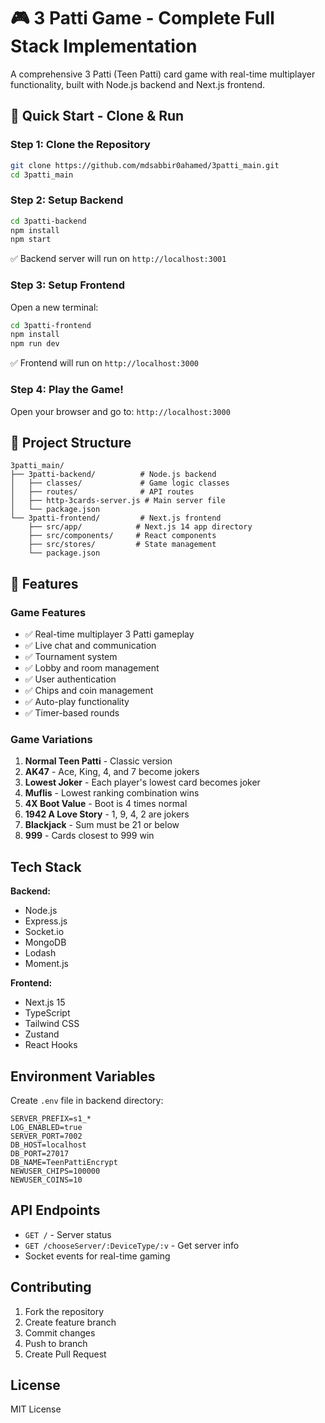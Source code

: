 # 🎮 3 Patti Game - Complete Full Stack Implementation

A comprehensive 3 Patti (Teen Patti) card game with real-time multiplayer functionality, built with Node.js backend and Next.js frontend.

## 🚀 Quick Start - Clone & Run

### Step 1: Clone the Repository
```bash
git clone https://github.com/mdsabbir0ahamed/3patti_main.git
cd 3patti_main
```

### Step 2: Setup Backend
```bash
cd 3patti-backend
npm install
npm start
```
✅ Backend server will run on `http://localhost:3001`

### Step 3: Setup Frontend
Open a new terminal:
```bash
cd 3patti-frontend
npm install
npm run dev
```
✅ Frontend will run on `http://localhost:3000`

### Step 4: Play the Game!
Open your browser and go to: `http://localhost:3000`

## 📁 Project Structure
```
3patti_main/
├── 3patti-backend/          # Node.js backend
│   ├── classes/             # Game logic classes
│   ├── routes/              # API routes
│   ├── http-3cards-server.js # Main server file
│   └── package.json
└── 3patti-frontend/         # Next.js frontend
    ├── src/app/            # Next.js 14 app directory
    ├── src/components/     # React components
    ├── src/stores/         # State management
    └── package.json
```

## 🎯 Features

### Game Features
- ✅ Real-time multiplayer 3 Patti gameplay
- ✅ Live chat and communication
- ✅ Tournament system
- ✅ Lobby and room management
- ✅ User authentication
- ✅ Chips and coin management
- ✅ Auto-play functionality
- ✅ Timer-based rounds

### Game Variations
1. **Normal Teen Patti** - Classic version
2. **AK47** - Ace, King, 4, and 7 become jokers
3. **Lowest Joker** - Each player's lowest card becomes joker
4. **Muflis** - Lowest ranking combination wins
5. **4X Boot Value** - Boot is 4 times normal
6. **1942 A Love Story** - 1, 9, 4, 2 are jokers
7. **Blackjack** - Sum must be 21 or below
8. **999** - Cards closest to 999 win

## Tech Stack

**Backend:**
- Node.js
- Express.js
- Socket.io
- MongoDB
- Lodash
- Moment.js

**Frontend:**
- Next.js 15
- TypeScript
- Tailwind CSS
- Zustand
- React Hooks

## Environment Variables

Create `.env` file in backend directory:
```
SERVER_PREFIX=s1_*
LOG_ENABLED=true
SERVER_PORT=7002
DB_HOST=localhost
DB_PORT=27017
DB_NAME=TeenPattiEncrypt
NEWUSER_CHIPS=100000
NEWUSER_COINS=10
```

## API Endpoints

- `GET /` - Server status
- `GET /chooseServer/:DeviceType/:v` - Get server info
- Socket events for real-time gaming

## Contributing

1. Fork the repository
2. Create feature branch
3. Commit changes
4. Push to branch
5. Create Pull Request

## License

MIT License
